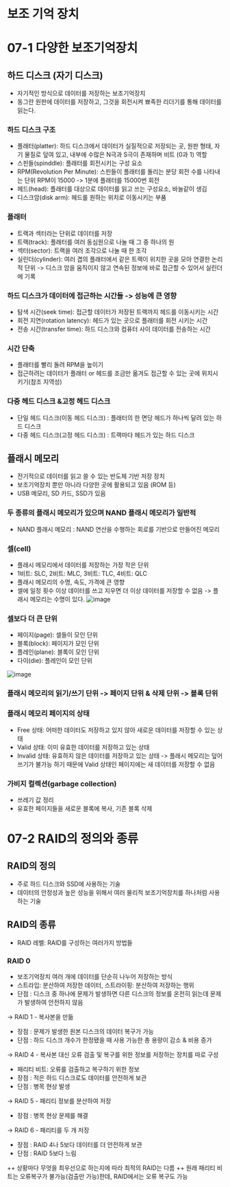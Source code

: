 # 보조 기억 장치

# 07-1 다양한 보조기억장치

## 하드 디스크 (자기 디스크)
  - 자기적인 방식으로 데이터를 저장하는 보조기억장치
  - 동그란 원판에 데이터를 저장하고, 그것을 회전시켜 뾰족한 리더기를 통해 데이터를 읽는다.
### 하드 디스크 구조
  - 플래터(platter): 하드 디스크에서 데이터가 실질적으로 저장되는 곳, 원판 형태, 
    자기 물질로 덮여 있고, 내부에 수많은 N극과 S극이 존재하며 비트 (0과 1) 역할
  - 스핀들(spinddle): 플래터를 회전시키는 구성 요소
  - RPM(Revolution Per Minute): 스핀들이 플래터를 돌리는 분당 회전 수를 나타내는 단위
    RPM이 15000 -> 1분에 플래터를 15000번 회전
  - 헤드(head): 플래터를 대상으로 데이터를 읽고 쓰는 구성요소, 바늘같이 생김
  - 디스크암(disk arm): 헤드를 원하는 위치로 이동시키는 부품
### 플래터
  - 트랙과 섹터라는 단위로 데이터를 저장
  - 트랙(track): 플래터를 여러 동심원으로 나눌 때 그 중 하나의 원
  - 섹터(sector): 트랙을 여러 조각으로 나눌 때 한 조각
  - 실린더(cylinder): 여러 겹의 플래터에서 같은 트랙이 위치한 곳을 모아 연결한 논리적 단위
    -> 디스크 암을 움직이지 않고 연속된 정보에 바로 접근할 수 있어서 실린더에 기록
### 하드 디스크가 데이터에 접근하는 시간들 -> 성능에 큰 영향
  - 탐색 시간(seek time): 접근할 데이터가 저장된 트랙까지 헤드를 이동시키는 시간
  - 회전 지연(rotation latency): 헤드가 있는 곳으로 플래터를 회전 시키는 시간
  - 전송 시간(transfer time): 하드 디스크와 컴퓨터 사이 데이터를 전송하는 시간
### 시간 단축
  - 플래터를 빨리 돌려 RPM을 높이기
  - 접근하려는 데이터가 플래터 or 헤드를 조금만 옮겨도 접근할 수 있는 곳에 위치시키기(참조 지역성)
### 다중 헤드 디스크 &고정 헤드 디스크
  - 단일 헤드 디스크(이동 헤드 디스크) : 플래터의 한 면당 헤드가 하나씩 달려 있는 하드 디스크
  - 다중 헤드 디스크(고정 헤드 디스크) : 트랙마다 헤드가 있는 하드 디스크

## 플래시 메모리
  - 전기적으로 데이터를 읽고 쓸 수 있는 반도체 기반 저장 장치
  - 보조기억장치 뿐만 아니라 다양한 곳에 활용되고 있음 (ROM 등)
  - USB 메모리, SD 카드, SSD가 있음
### 두 종류의 플래시 메모리가 있으며 NAND 플래시 메모리가 일반적
  - NAND 플래시 메모리 : NAND 연산을 수행하는 회로를 기반으로 만들어진 메모리

### 셀(cell)
  - 플래시 메모리에서 데이터를 저장하는 가장 작은 단위
  - 1비트: SLC, 2비트: MLC, 3비트: TLC, 4비트: QLC
  - 플래시 메모리의 수명, 속도, 가격에 큰 영향
  - 셀에 일정 횟수 이상 데이터를 쓰고 지우면 더 이상 데이터를 저장할 수 없음 -> 플래시 메모리는 수명이 있다.
![image](https://github.com/boostcamp-5th-NLP05/cs-study/assets/96599427/11df8697-7cbf-4f08-8736-ec23eabdfa6c)

### 셀보다 더 큰 단위
  - 페이지(page): 셀들이 모인 단위
  - 블록(block): 페이지가 모인 단위
  - 플레인(plane): 블록이 모인 단위
  - 다이(die): 플레인이 모인 단위
  
![image](https://github.com/boostcamp-5th-NLP05/cs-study/assets/96599427/15f9b953-9fb6-462f-b7d3-496c27f376a2)

### 플래시 메모리의 읽기/쓰기 단위 -> 페이지 단위 & 삭제 단위 -> 블록 단위
### 플래시 메모리 페이지의 상태
  - Free 상태: 어떠한 데이터도 저장하고 있지 않아 새로운 데이터를 저장할 수 있는 상태
  - Valid 상태: 이미 유효한 데이터를 저장하고 있는 상태
  - Invalid 상태: 유효하지 않은 데이터를 저장하고 있는 상태
-> 플래시 메모리는 덮어 쓰기가 불가능 하기 때문에 Valid 상태인 페이지에는 새 데이터를 저장할 수 없음
### 가비지 컬렉션(garbage collection)
  - 쓰레기 값 정리
  - 유효한 페이지들을 새로운 블록에 복사, 기존 블록 삭제


# 07-2 RAID의 정의와 종류
## RAID의 정의
  - 주로 하드 디스크와 SSD에 사용하는 기술
  - 데이터의 안정성과 높은 성능을 위해서 여러 물리적 보조기억장치를 하나처럼 사용하는 기술
## RAID의 종류
  - RAID 레벨: RAID를 구성하는 여러가지 방법들
### RAID 0
  - 보조기억장치 여러 개에 데이터를 단순히 나누어 저장하는 방식
  - 스트라입: 분산하여 저장한 데이터, 스트라이핑: 분산하여 저장하는 행위
  - 단점 : 디스크 중 하나에 문제가 발생하면 다른 디스크의 정보를 온전히 읽는데 문제가 발생하여 안전하지 않음

-> RAID 1 - 복사본을 만듦
  - 장점 : 문제가 발생한 원본 디스크의 데이터 복구가 가능
  - 단점 : 하드 디스크 개수가 한정됐을 때 사용 가능한 총 용량이 감소 & 비용 증가

-> RAID 4 - 복사본 대신 오류 검출 및 복구를 위한 정보를 저장하는 장치를 따로 구성
  - 패리티 비트: 오류를 검출하고 복구하기 위한 정보
  - 장점 : 적은 하드 디스크로도 데이터를 안전하게 보관
  - 단점 : 병목 현상 발생

-> RAID 5 - 패리티 정보를 분산하여 저장
  - 장점 : 병목 현상 문제를 해결

-> RAID 6 - 패리티를 두 개 저장
  - 장점 : RAID 4나 5보다 데이터를 더 안전하게 보관
  - 단점 : RAID 5보다 느림

++ 상황마다 무엇을 최우선으로 하는지에 따라 최적의 RAID는 다름
++ 원래 패리티 비트는 오류복구가 불가능(검출만 가능)한데, RAID에서는 오류 복구도 가능

